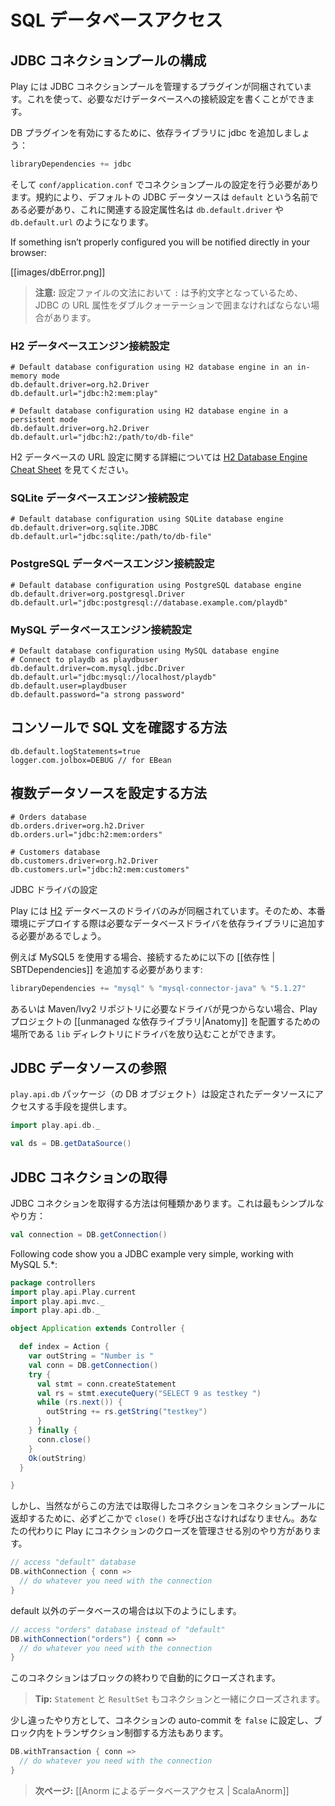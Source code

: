 <!--- Copyright (C) 2009-2013 Typesafe Inc. <http://www.typesafe.com> -->
<!--
# Accessing an SQL database
-->
# SQL データベースアクセス

<!--
## Configuring JDBC connection pools
-->
## JDBC コネクションプールの構成

<!--
Play provides a plug-in for managing JDBC connection pools. You can configure as many databases as you need.
-->
Play には JDBC コネクションプールを管理するプラグインが同梱されています。これを使って、必要なだけデータベースへの接続設定を書くことができます。


<!--
To enable the database plug-in, add jdbc in your build dependencies :
-->
DB プラグインを有効にするために、依存ライブラリに jdbc を追加しましょう：

```scala
libraryDependencies += jdbc
```

<!--
Then you must configure a connection pool in the `conf/application.conf` file. By convention, the default JDBC data source must be called `default` and the corresponding configuration properties are `db.default.driver` and `db.default.url`.
-->
そして `conf/application.conf` でコネクションプールの設定を行う必要があります。規約により、デフォルトの JDBC データソースは `default` という名前である必要があり、これに関連する設定属性名は `db.default.driver` や `db.default.url` のようになります。

If something isn’t properly configured you will be notified directly in your browser:

[[images/dbError.png]]

<!--
> **Note:** You likely need to enclose the JDBC URL configuration value with double quotes, since ':' is a reserved character in the configuration syntax.
-->
> **注意:** 設定ファイルの文法において `:` は予約文字となっているため、JDBC の URL 属性をダブルクォーテーションで囲まなければならない場合があります。

<!--
### H2 database engine connection properties
-->
### H2 データベースエンジン接続設定

```properties
# Default database configuration using H2 database engine in an in-memory mode
db.default.driver=org.h2.Driver
db.default.url="jdbc:h2:mem:play"
```

```properties
# Default database configuration using H2 database engine in a persistent mode
db.default.driver=org.h2.Driver
db.default.url="jdbc:h2:/path/to/db-file"
```

<!--
The details of the H2 database URLs are found from [H2 Database Engine Cheat Sheet](http://www.h2database.com/html/cheatSheet.html).
-->
H2 データベースの URL 設定に関する詳細については [H2 Database Engine Cheat Sheet](http://www.h2database.com/html/cheatSheet.html) を見てください。

<!--
### SQLite database engine connection properties
-->
### SQLite データベースエンジン接続設定

```properties
# Default database configuration using SQLite database engine
db.default.driver=org.sqlite.JDBC
db.default.url="jdbc:sqlite:/path/to/db-file"
```

<!--
### PostgreSQL database engine connection properties
-->
### PostgreSQL データベースエンジン接続設定

```properties
# Default database configuration using PostgreSQL database engine
db.default.driver=org.postgresql.Driver
db.default.url="jdbc:postgresql://database.example.com/playdb"
```

<!--
### MySQL database engine connection properties
-->
### MySQL データベースエンジン接続設定

```properties
# Default database configuration using MySQL database engine
# Connect to playdb as playdbuser
db.default.driver=com.mysql.jdbc.Driver
db.default.url="jdbc:mysql://localhost/playdb"
db.default.user=playdbuser
db.default.password="a strong password"
```

<!--
## How to see SQL Statement in the console?
-->
## コンソールで SQL 文を確認する方法

```properties
db.default.logStatements=true
logger.com.jolbox=DEBUG // for EBean
```

<!--
## How to configure several data sources
-->
## 複数データソースを設定する方法

```properties
# Orders database
db.orders.driver=org.h2.Driver
db.orders.url="jdbc:h2:mem:orders"

# Customers database
db.customers.driver=org.h2.Driver
db.customers.url="jdbc:h2:mem:customers"
```

<!--
## Configuring the JDBC Driver
-->
JDBC ドライバの設定

<!--
Play is bundled only with an [H2](http://www.h2database.com) database driver. Consequently, to deploy in production you will need to add your database driver as a dependency.
-->
Play には [H2](http://www.h2database.com) データベースのドライバのみが同梱されています。そのため、本番環境にデプロイする際は必要なデータベースドライバを依存ライブラリに追加する必要があるでしょう。

<!--
For example, if you use MySQL5, you need to add a [[dependency | SBTDependencies]] for the connector:
-->
例えば MySQL5 を使用する場合、接続するために以下の [[依存性 | SBTDependencies]] を追加する必要があります:

```scala
libraryDependencies += "mysql" % "mysql-connector-java" % "5.1.27"
```

<!--
Or if the driver can't be found from repositories you can drop the driver into your project's [[unmanaged dependencies|Anatomy]] `lib` directory.
-->
あるいは Maven/Ivy2 リポジトリに必要なドライバが見つからない場合、Play プロジェクトの [[unmanaged な依存ライブラリ|Anatomy]] を配置するための場所である `lib` ディレクトリにドライバを放り込むことができます。

<!--
## Accessing the JDBC datasource
-->
## JDBC データソースの参照

<!--
The `play.api.db` package provides access to the configured data sources:
-->
`play.api.db` パッケージ（の DB オブジェクト）は設定されたデータソースにアクセスする手段を提供します。

```scala
import play.api.db._

val ds = DB.getDataSource()
```

<!--
## Obtaining a JDBC connection
-->
## JDBC コネクションの取得

<!--
There are several ways to retrieve a JDBC connection. The simplest way is:
-->
JDBC コネクションを取得する方法は何種類かあります。これは最もシンプルなやり方：

```scala
val connection = DB.getConnection()
```

Following code show you a JDBC example very simple, working with MySQL 5.*:

```scala
package controllers
import play.api.Play.current
import play.api.mvc._
import play.api.db._

object Application extends Controller {

  def index = Action {
    var outString = "Number is "
    val conn = DB.getConnection()
    try {
      val stmt = conn.createStatement
      val rs = stmt.executeQuery("SELECT 9 as testkey ")
      while (rs.next()) {
        outString += rs.getString("testkey")
      }
    } finally {
      conn.close()
    }
    Ok(outString)
  }

}
```


<!--
But of course you need to call `close()` at some point on the opened connection to return it to the connection pool. Another way is to let Play manage closing the connection for you:
-->
しかし、当然ながらこの方法では取得したコネクションをコネクションプールに返却するために、必ずどこかで `close()` を呼び出さなければなりません。あなたの代わりに Play にコネクションのクローズを管理させる別のやり方があります。

```scala
// access "default" database
DB.withConnection { conn =>
  // do whatever you need with the connection
}
```

<!--
For a database other than the default:
-->
default 以外のデータベースの場合は以下のようにします。

```scala
// access "orders" database instead of "default"
DB.withConnection("orders") { conn =>
  // do whatever you need with the connection
}
```

<!--
The connection will be automatically closed at the end of the block.
-->
このコネクションはブロックの終わりで自動的にクローズされます。

<!--
> **Tip:** Each `Statement` and `ResultSet` created with this connection will be closed as well.
-->
> **Tip:** `Statement` と `ResultSet` もコネクションと一緒にクローズされます。

<!--
A variant is to set the connection's auto-commit to `false` and to manage a transaction for the block:
-->
少し違ったやり方として、コネクションの auto-commit を `false` に設定し、ブロック内をトランザクション制御する方法もあります。

```scala
DB.withTransaction { conn =>
  // do whatever you need with the connection
}
```

<!--
> **Next:** [[Using Anorm to access your database | ScalaAnorm]]
-->
> **次ページ:** [[Anorm によるデータベースアクセス | ScalaAnorm]]
